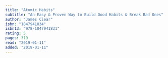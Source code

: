 ```yaml
---
title: "Atomic Habits"
subtitle: "An Easy & Proven Way to Build Good Habits & Break Bad Ones"
author: "James Clear"
isbn: "1847941834"
isbn13: "978-1847941831"
rating: 5
pages: 319
read: "2019-01-11"
added: "2019-01-11"
---
```


